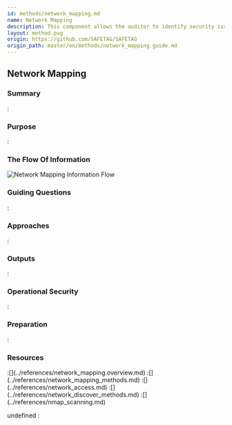 ```yaml
---
id: methods/network_mapping.md
name: Network Mapping
description: This component allows the auditor to identify security issues with the host's network and map the devices on a host's network, the services that are being used by those devices, and any protections in...
layout: method.pug
origin: https://github.com/SAFETAG/SAFETAG
origin_path: master/en/methods/network_mapping.guide.md
---
```


## Network Mapping

### Summary
:[](../methods/network_mapping/summary.md)
### Purpose
:[](../methods/network_mapping/purpose.md)
### The Flow Of Information
![Network Mapping Information Flow](images/info_flows/network_mapping.svg)

### Guiding Questions
:[](../methods/network_mapping/guiding_questions.md)
### Approaches
:[](../methods/network_mapping/approaches.md)
### Outputs
:[](../methods/network_mapping/output.md)
### Operational Security
:[](../methods/network_mapping/operational_security.md)
### Preparation
:[](../methods/network_mapping/preparation.md)
### Resources
<div class="greybox">
:[](../references/network_mapping.overview.md)
:[](../references/network_mapping_methods.md)
:[](../references/network_access.md)
:[](../references/network_discover_methods.md)
:[](../references/nmap_scanning.md)
</div>



undefined
:[](../references/footnotes.md)
